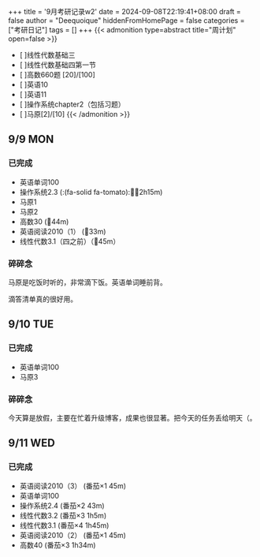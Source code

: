 +++
title = '9月考研记录w2'
date = 2024-09-08T22:19:41+08:00
draft = false
author = "Deequoique"
hiddenFromHomePage = false
categories = ["考研日记"]
tags = []
+++
{{< admonition type=abstract title="周计划" open=false >}}
- [ ]线性代数基础三
- [ ]线性代数基础四第一节
- [ ]高数660题 [20]/[100]
- [ ]英语10
- [ ]英语11
- [ ]操作系统chapter2（包括习题）
- [ ]马原[2]/[10]
{{< /admonition >}}
<!--more-->
## 9/9 MON
### 已完成
- 英语单词100 
- 操作系统2.3 (:(fa-solid fa-tomato)::tomato::tomato:2h15m) 
- 马原1 
- 马原2 
- 高数30 (:tomato:44m) 
- 英语阅读2010（1） (:tomato:33m) 
- 线性代数3.1（四之前）（:tomato:45m）
### 碎碎念
马原是吃饭时听的，非常滴下饭。英语单词睡前背。

滴答清单真的很好用。
## 9/10 TUE
### 已完成
- 英语单词100 
- 马原3
### 碎碎念
今天算是放假，主要在忙着升级博客，成果也很显著。把今天的任务丢给明天（。
## 9/11 WED
### 已完成
- 英语阅读2010（3） (番茄×1 45m) 
- 英语单词100 
- 操作系统2.4 (番茄×2 43m) 
- 线性代数3.2 (番茄×3 1h5m) 
- 线性代数3.1 (番茄×4 1h45m) 
- 英语阅读2010（2） (番茄×1 45m) 
- 高数40 (番茄×3 1h34m) 